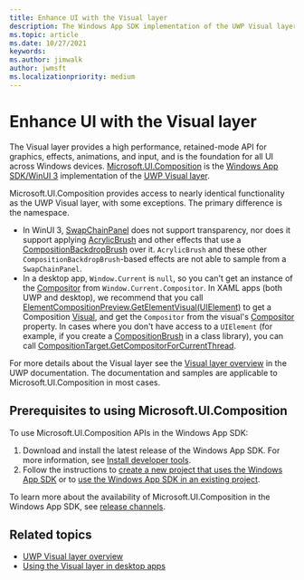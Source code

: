 ```yaml
---
title: Enhance UI with the Visual layer
description: The Windows App SDK implementation of the UWP Visual layer.
ms.topic: article
ms.date: 10/27/2021
keywords: 
ms.author: jimwalk
author: jwmsft
ms.localizationpriority: medium
---
```


# Enhance UI with the Visual layer

The Visual layer provides a high performance, retained-mode API for graphics, effects, animations, and input, and is the foundation for all UI across Windows devices. [Microsoft.UI.Composition](/windows/winui/api/microsoft.ui.composition) is the [Windows App SDK/WinUI 3](index.md) implementation of the [UWP Visual layer](/windows/uwp/composition/visual-layer).

Microsoft.UI.Composition provides access to nearly identical functionality as the UWP Visual layer, with some exceptions. The primary difference is the namespace.

- In WinUI 3, [SwapChainPanel](/windows/winui/api/microsoft.ui.xaml.controls.swapchainpanel) does not support transparency, nor does it support applying [AcrylicBrush](/windows/winui/api/microsoft.ui.xaml.media.acrylicbrush) and other effects that use a [CompositionBackdropBrush](/windows/winui/api/microsoft.ui.composition.compositionbackdropbrush) over it. `AcrylicBrush` and these other `CompositionBackdropBrush`-based effects are not able to sample from a `SwapChainPanel`.
- In a desktop app, `Window.Current` is `null`, so you can't get an instance of the [Compositor](/windows/winui/api/microsoft.ui.composition.compositor) from `Window.Current.Compositor`. In XAML apps (both UWP and desktop), we recommend that you call [ElementCompositionPreview.GetElementVisual(UIElement)](/windows/winui/api/microsoft.ui.xaml.hosting.elementcompositionpreview.getelementvisual) to get a Composition [Visual](/windows/winui/api/microsoft.ui.composition.visual), and get the `Compositor` from the visual's [Compositor](/windows/winui/api/microsoft.ui.composition.compositionobject.compositor) property. In cases where you don't have access to a `UIElement` (for example, if you create a [CompositionBrush](/windows/winui/api/microsoft.ui.composition.compositionbrush) in a class library), you can call [CompositionTarget.GetCompositorForCurrentThread](/windows/winui/api/microsoft.ui.xaml.media.compositiontarget.getcompositorforcurrentthread).

For more details about the Visual layer see the [Visual layer overview](/windows/uwp/composition/visual-layer) in the UWP documentation. The documentation and samples are applicable to Microsoft.UI.Composition in most cases.

## Prerequisites to using Microsoft.UI.Composition

To use Microsoft.UI.Composition APIs in the Windows App SDK:

1. Download and install the latest release of the Windows App SDK. For more information, see [Install developer tools](set-up-your-development-environment.md#4-install-the-windows-app-sdk-extension-for-visual-studio).
2. Follow the instructions to [create a new project that uses the Windows App SDK](../winui/winui3/create-your-first-winui3-app.md) or to [use the Windows App SDK in an existing project](use-windows-app-sdk-in-existing-project.md).

To learn more about the availability of Microsoft.UI.Composition in the Windows App SDK, see [release channels](release-channels.md).

## Related topics

- [UWP Visual layer overview](/windows/uwp/composition/visual-layer)
- [Using the Visual layer in desktop apps](../desktop/modernize/visual-layer-in-desktop-apps.md)

